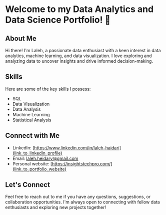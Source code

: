 <!--
**laleh-h/laleh-h** is a ✨ _special_ ✨ repository because its `README.md` (this file) appears on your GitHub profile.

Here are some ideas to get you started:

- 🔭 I’m currently working on ...
- 🌱 I’m currently learning ...
- 👯 I’m looking to collaborate on ...
- 🤔 I’m looking for help with ...
- 💬 Ask me about ...
- 📫 How to reach me: ...
- 😄 Pronouns: ...
- ⚡ Fun fact: ...
-->


# Welcome to my Data Analytics and Data Science Portfolio! 👋

<!-- [![GitHub stars](https://img.shields.io/github/stars/{username}/{repository}.svg?style=social)](https://github.com/{username}/{repository}/stargazers) -->

## About Me

Hi there! I'm Laleh, a passionate data enthusiast with a keen interest in data analytics, machine learning, and data visualization. I love exploring and analyzing data to uncover insights and drive informed decision-making.

<!-- ## Projects

Here are some of the projects I've worked on:

### [Project 1: Project Name](link_to_project_1)
- Description: Brief description of the project.
- Technologies Used: List of technologies/languages used (e.g., Python, SQL, Tableau).
- Demo: Link to project demo or live preview.

### [Project 2: Project Name](link_to_project_2)
- Description: Brief description of the project.
- Technologies Used: List of technologies/languages used (e.g., R, Pandas, Matplotlib).
- Demo: Link to project demo or live preview.

### [Project 3: Project Name](link_to_project_3)
- Description: Brief description of the project.
- Technologies Used: List of technologies/languages used (e.g., Jupyter Notebook, scikit-learn).
- Demo: Link to project demo or live preview.
-->
## Skills

Here are some of the key skills I possess:

- SQL
- Data Visualization
- Data Analysis
- Machine Learning
- Statistical Analysis


## Connect with Me

- LinkedIn: [https://www.linkedin.com/in/laleh-haidari](link_to_linkedin_profile)
- Email: laleh.heidary@gmail.com
- Personal website: [https://insightstechpro.com/](link_to_portfolio_website)

## Let's Connect

Feel free to reach out to me if you have any questions, suggestions, or collaboration opportunities. I'm always open to connecting with fellow data enthusiasts and exploring new projects together!
